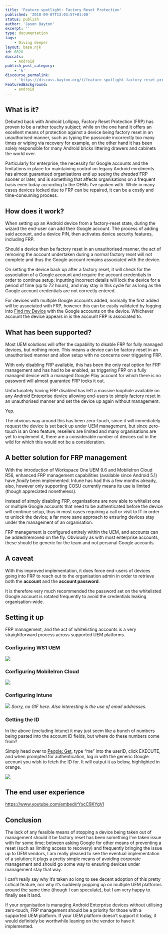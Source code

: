 ```yaml
---
title: 'Feature spotlight: Factory Reset Protection'
published: '2018-09-07T13:03:57+01:00'
status: publish
author: 'Jason Bayton'
excerpt: ''
type: documentation
tags: 
    - Diving deeper
layout: base.njk
id: 6628
doccats:
    - Android
publish_post_category:
    - '6'
discourse_permalink:
    - 'https://discuss.bayton.org/t/feature-spotlight-factory-reset-protection/183'
FeaturedBackground:
    - android
---
```

## What is it?

Debuted back with Android Lollipop, Factory Reset Protection (FRP) has proven to be a rather touchy subject; while on the one hand it offers an excellent means of protection against a device being factory reset in an unauthorised manner, such as typing the passcode incorrectly too many times or wiping via recovery for example, on the other hand it has been solely responsible for many Android bricks littering drawers and cabinets the world over.

Particularly for enterprise, the necessity for Google accounts and the limitations in place for maintaining control on legacy Android enrolments has almost guaranteed organisations end up seeing the _dreaded_ FRP sooner or later, and is something that affects organisations on a frequent basis even today according to the OEMs I've spoken with. While in many cases devices locked due to FRP can be repaired, it can be a costly and time-consuming process.

## How does it work?

When setting up an Android device from a factory-reset state, during the wizard the end-user can add their Google account. The process of adding said account, and a device PIN, then activates device security features, including FRP.

Should a device then be factory reset in an unauthorised manner, the act of removing the account undertaken during a normal factory reset will not complete and thus the Google account remains associated with the device.

On setting the device back up after a factory reset, it will check for the association of a Google account and require the account credentials in order to continue setup; inputting incorrect details will lock the device for a period of time (up to 72 hours), and may stay in this cycle for as long as the Google account credentials are not correctly entered.

For devices with multiple Google accounts added, normally the first added will be associated with FRP, however this can be easily validated by logging into [Find my Device](https://www.google.com/android/find) with the Google accounts on the device. Whichever account the device appears in is the account FRP is associated to.

## What has been supported?

Most UEM solutions will offer the capability to disable FRP for fully managed devices, but nothing more. This means a device can be factory reset in an unauthorised manner and allow setup with no concerns over triggering FRP.

With only disabling FRP available, this has been the only real option for FRP management and has had to be enabled, as triggering FRP on a fully managed device with a managed Google Play account for which there is no password will almost guarantee FRP locks it out.

Unfortunately having FRP disabled has left a massive loophole available on any Android Enterprise device allowing end-users to simply factory reset in an unauthorised manner and set the device up again without management.

Yep.

The obvious way around this has been zero-touch, since it will immediately request the device is set back up under UEM management, but since zero-touch is an Oreo feature, resellers are limited and many organisations are yet to implement it, there are a considerable number of devices out in the wild for which this would not be a consideration.

## A better solution for FRP management

With the introduction of Workspace One UEM 9.6 and MobileIron Cloud R56, enhanced FRP management capabilities (available since Android 5.1) have *finally* been implemented. Intune has had this a few months already, also, however only supporting COSU currently means its use is limited (though appreciated nonetheless).

Instead of simply disabling FRP, organisations are now able to whitelist one or multiple Google accounts that need to be authenticated before the device will continue setup, thus in most cases requiring a call or visit to IT in order to unlock the device; a far more sane approach to ensuring devices stay under the management of an organisation.

FRP management is configured entirely within the UEM, and accounts can be added/removed on the fly. Obviously as with most enterprise accounts, these should be generic for the team and not personal Google accounts.

## A caveat

With this improved implementation, it does force end-users of devices going into FRP to reach out to the organisation admin in order to retrieve both the **account** and the **account password**. 

It is therefore very much recommended the password set on the whitelisted Google account is rotated frequently to avoid the credentials leaking organisation-wide.

## Setting it up

FRP management, and the act of whitelisting accounts is a very straightforward process across supported UEM platforms.

### Configuring WS1 UEM

![](https://r2_worker.bayton.workers.dev/uploads/2018/09/2018-09-06-12.46.44.gif)

### Configuring MobileIron Cloud

![](https://r2_worker.bayton.workers.dev/uploads/2018/09/2018-09-06-12.51.53.gif)

### Configuring Intune

![](https://r2_worker.bayton.workers.dev/uploads/2018/09/image-2.png)
*Sorry, no GIF here. Also interesting is the use of email addresses.*

### Getting the ID

In the above (excluding Intune) it may just seem like a bunch of numbers being pasted into the account ID fields, but where do these numbers come from?

Simply head over to [People: Get](https://developers.google.com/people/api/rest/v1/people/get), type “me” into the userID, click EXECUTE, and when prompted for authentication, log in with the generic Google account you wish to fetch the ID for. It will output it as below, highlighted in orange.

![](https://r2_worker.bayton.workers.dev/uploads/2018/09/image-1.png)

## The end user experience

https://www.youtube.com/embed/rYxcC9XYgVI

## Conclusion

The lack of any feasible means of stopping a device being taken out of management should it be factory reset has been something I’ve taken issue with for some time; between asking Google for other means of preventing a reset (such as limiting access to recovery) and frequently bringing the issue up to UEM vendors, I am really pleased to see the eventual implementation of a solution; it plugs a pretty simple means of avoiding corporate management and should go some way to ensuring devices under management stay that way.

I can’t really say why it’s taken so long to see decent adoption of this pretty critical feature, nor why it’s suddenly popping up on multiple UEM platforms around the same time (though I can speculate), but I am very happy to finally see it land.

If your organisation is managing Android Enterprise devices without utilising zero-touch, FRP management should be a priority for those with a supported UEM platform. If your UEM platform doesn’t support it today, it would definitely be worthwhile leaning on the vendor to have it implemented.